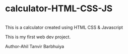 # calculator-HTML-CSS-JS

<br>
This is a calculator created using HTML CSS &amp; Javascript
<br>
<p>This is my first web dev project.</p>
<p>Author-Ahil Tanvir Barbhuiya</p>
